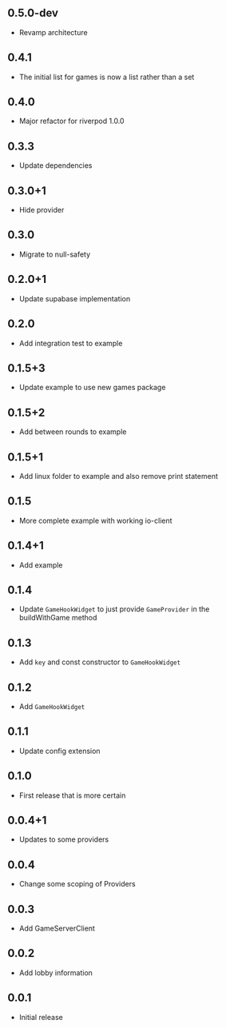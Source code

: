## 0.5.0-dev

- Revamp architecture

## 0.4.1

- The initial list for games is now a list rather than a set 

## 0.4.0

- Major refactor for riverpod 1.0.0

## 0.3.3

- Update dependencies
  
## 0.3.0+1

- Hide provider
  
## 0.3.0

- Migrate to null-safety
  
## 0.2.0+1

- Update supabase implementation
  
## 0.2.0

- Add integration test to example

## 0.1.5+3

- Update example to use new games package
  
## 0.1.5+2

- Add between rounds to example
  
## 0.1.5+1

- Add linux folder to example and also remove print statement
  
## 0.1.5

- More complete example with working io-client
  
## 0.1.4+1

- Add example

## 0.1.4

- Update `GameHookWidget` to just provide `GameProvider` in the buildWithGame method

## 0.1.3

- Add `key` and const constructor to `GameHookWidget`

## 0.1.2

- Add `GameHookWidget`

## 0.1.1

- Update config extension

## 0.1.0

- First release that is more certain
  
## 0.0.4+1

- Updates to some providers
  
## 0.0.4

- Change some scoping of Providers
  
## 0.0.3

- Add GameServerClient
  
## 0.0.2

- Add lobby information

## 0.0.1

- Initial release
